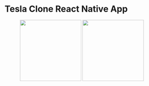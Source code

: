 # Tesla Clone React Native App

<p align="center">
  <span>
    <img src="https://www.google.com/url?sa=i&url=https%3A%2F%2Fwww.cleanpng.com%2Fpng-tesla-roadster-tesla-motors-car-tesla-model-s-2607487%2F&psig=AOvVaw3F8rdxs29xn2u9J__zi9V8&ust=1620243440454000&source=images&cd=vfe&ved=0CAIQjRxqFwoTCPiy3azjsPACFQAAAAAdAAAAABAD" width="200">
  </span>
  <span>
    <img src="https://www.google.com/url?sa=i&url=https%3A%2F%2Ftoppng.com%2Ffree-image%2Freact-native-svg-transformer-allows-you-import-svg-aperture-science-innovators-logo-PNG-free-PNG-Images_163076&psig=AOvVaw06CuYyGMv0E9gAsvG6lnOr&ust=1620243478978000&source=images&cd=vfe&ved=0CAIQjRxqFwoTCKit38bjsPACFQAAAAAdAAAAABAD" width="200">
  </span>  
</p>
